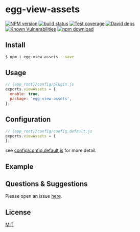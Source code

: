 # egg-view-assets

[![NPM version][npm-image]][npm-url]
[![build status][travis-image]][travis-url]
[![Test coverage][codecov-image]][codecov-url]
[![David deps][david-image]][david-url]
[![Known Vulnerabilities][snyk-image]][snyk-url]
[![npm download][download-image]][download-url]

[npm-image]: https://img.shields.io/npm/v/egg-view-assets.svg?style=flat-square
[npm-url]: https://npmjs.org/package/egg-view-assets
[travis-image]: https://img.shields.io/travis/eggjs/egg-view-assets.svg?style=flat-square
[travis-url]: https://travis-ci.org/eggjs/egg-view-assets
[codecov-image]: https://img.shields.io/codecov/c/github/eggjs/egg-view-assets.svg?style=flat-square
[codecov-url]: https://codecov.io/github/eggjs/egg-view-assets?branch=master
[david-image]: https://img.shields.io/david/eggjs/egg-view-assets.svg?style=flat-square
[david-url]: https://david-dm.org/eggjs/egg-view-assets
[snyk-image]: https://snyk.io/test/npm/egg-view-assets/badge.svg?style=flat-square
[snyk-url]: https://snyk.io/test/npm/egg-view-assets
[download-image]: https://img.shields.io/npm/dm/egg-view-assets.svg?style=flat-square
[download-url]: https://npmjs.org/package/egg-view-assets

<!--
Description here.
-->

## Install

```bash
$ npm i egg-view-assets --save
```

## Usage

```js
// {app_root}/config/plugin.js
exports.viewAssets = {
  enable: true,
  package: 'egg-view-assets',
};
```

## Configuration

```js
// {app_root}/config/config.default.js
exports.viewAssets = {
};
```

see [config/config.default.js](config/config.default.js) for more detail.

## Example

<!-- example here -->

## Questions & Suggestions

Please open an issue [here](https://github.com/eggjs/egg/issues).

## License

[MIT](LICENSE)
